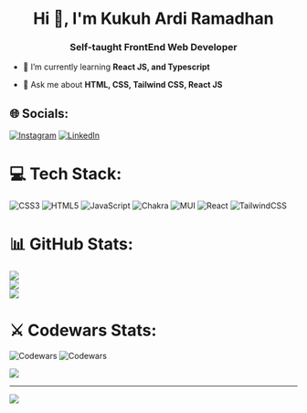 <h1 align="center">Hi 👋, I'm Kukuh Ardi Ramadhan</h1>
<h3 align="center">Self-taught FrontEnd Web Developer</h3>

- 🌱 I’m currently learning **React JS, and Typescript**

- 💬 Ask me about **HTML, CSS, Tailwind CSS, React JS**

## 🌐 Socials:
[![Instagram](https://img.shields.io/badge/Instagram-%23E4405F.svg?logo=Instagram&logoColor=white)](https://instagram.com/kuh.rmdhn) [![LinkedIn](https://img.shields.io/badge/LinkedIn-%230077B5.svg?logo=linkedin&logoColor=white)](https://linkedin.com/in/kukuh-ardi-ramadhan) 

# 💻 Tech Stack:
![CSS3](https://img.shields.io/badge/css3-%231572B6.svg?style=for-the-badge&logo=css3&logoColor=white) ![HTML5](https://img.shields.io/badge/html5-%23E34F26.svg?style=for-the-badge&logo=html5&logoColor=white) ![JavaScript](https://img.shields.io/badge/javascript-%23323330.svg?style=for-the-badge&logo=javascript&logoColor=%23F7DF1E) ![Chakra](https://img.shields.io/badge/chakra-%234ED1C5.svg?style=for-the-badge&logo=chakraui&logoColor=white) ![MUI](https://img.shields.io/badge/MUI-%230081CB.svg?style=for-the-badge&logo=mui&logoColor=white) ![React](https://img.shields.io/badge/react-%2320232a.svg?style=for-the-badge&logo=react&logoColor=%2361DAFB) ![TailwindCSS](https://img.shields.io/badge/tailwindcss-%2338B2AC.svg?style=for-the-badge&logo=tailwind-css&logoColor=white)
# 📊 GitHub Stats:
![](https://github-readme-stats.vercel.app/api?username=kuhrmdhn&theme=tokyonight&hide_border=false&include_all_commits=false&count_private=false)<br/>
![](https://github-readme-streak-stats.herokuapp.com/?user=kuhrmdhn&theme=tokyonight&hide_border=false)<br/>
![](https://github-readme-stats.vercel.app/api/top-langs/?username=kuhrmdhn&theme=tokyonight&hide_border=false&include_all_commits=false&count_private=false&layout=compact)
# ⚔ Codewars Stats:
![Codewars](https://www.codewars.com/users/kuhrmdhn/badges/large)
![Codewars](https://github.r2v.ch/codewars?user=USERNAME&stroke=COLOR)

![](https://quotes-github-readme.vercel.app/api?type=horizontal&theme=tokyonight)

---
[![](https://visitcount.itsvg.in/api?id=kuhrmdhn&icon=2&color=0)](https://visitcount.itsvg.in)

<!-- Proudly created with GPRM ( https://gprm.itsvg.in ) -->
